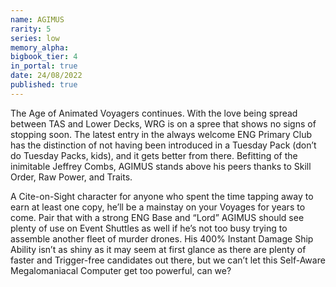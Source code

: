 ```yaml
---
name: AGIMUS
rarity: 5
series: low
memory_alpha:
bigbook_tier: 4
in_portal: true
date: 24/08/2022
published: true
---
```


The Age of Animated Voyagers continues. With the love being spread between TAS and Lower Decks, WRG is on a spree that shows no signs of stopping soon. The latest entry in the always welcome ENG Primary Club has the distinction of not having been introduced  in a Tuesday Pack (don’t do Tuesday Packs, kids), and it gets better from there. Befitting of the inimitable Jeffrey Combs, AGIMUS stands above his peers thanks to Skill Order, Raw Power, and Traits. 

A Cite-on-Sight character for anyone who spent the time tapping away to earn at least one copy, he’ll be a mainstay on your Voyages for years to come. Pair that with a strong ENG Base and “Lord” AGIMUS should see plenty of use on Event Shuttles as well if he’s not too busy trying to assemble another fleet of murder drones. His 400% Instant Damage Ship Ability isn’t as shiny as it may seem at first glance as there are plenty of faster and Trigger-free candidates out there, but we can’t let this Self-Aware Megalomaniacal Computer get too powerful, can we?
